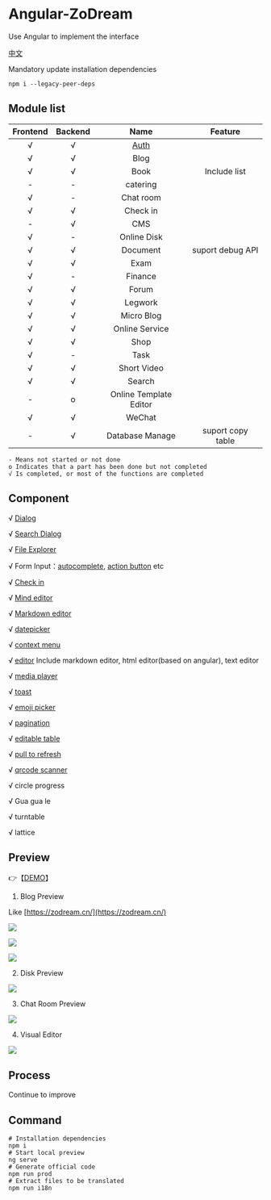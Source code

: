 # Angular-ZoDream

Use Angular to implement the interface 

[中文](README.zh.md)

Mandatory update installation dependencies 
```
npm i --legacy-peer-deps
```

## Module list

|Frontend|Backend|Name|Feature|
|:--:|:--:|:--:|:--:|
|√|√|[Auth](src/app/modules/auth)||
|√|√|Blog||
|√|√|Book|Include list|
|-|-|catering||
|√|-|Chat room||
|√|√|Check in||
|-|√|CMS||
|√|-|Online Disk||
|√|√|Document|suport debug API|
|√|√|Exam||
|√|-|Finance||
|√|√|Forum||
|√|√|Legwork||
|√|√|Micro Blog||
|√|√|Online Service||
|√|√|Shop||
|√|-|Task||
|√|√|Short Video||
|√|√|Search||
|-|o|Online Template Editor||
|√|√|WeChat ||
|-|√|Database Manage|suport copy table|

    - Means not started or not done 
    o Indicates that a part has been done but not completed 
    √ Is completed, or most of the functions are completed 

## Component

√ [Dialog](src/app/components/dialog)

√ [Search Dialog](src/app/modules/visual/member/search)

√ [File Explorer](src/app/components/file-explorer)

√ Form Input：[autocomplete](src/app/components/form/autocomplete), [action button](src/app/components/form/action-button) etc

√ [Check in](src/app/modules/checkin)

√ [Mind editor](src/app/components/mind)

√ [Markdown editor](src/app/components/editor/markdown-editor)

√ [datepicker](src/app/components/datepicker)

√ [context menu](src/app/components/context-menu)

√ [editor](src/app/components/editor) Include markdown editor, html editor(based on angular), text editor

√ [media player](src/app/components/media-player)

√ [toast](src/app/components/dialog)

√ [emoji picker](src/app/theme/components/emoji-picker)

√ [pagination](src/app/theme/components/pagination)

√ [editable table](src/app/theme/components/editable-table)

√ [pull to refresh](src/app/theme/components/pull-to-refresh)

√ [qrcode scanner](src/app/theme/components/scanner)

√ circle progress

√ Gua gua le

√ turntable

√ lattice


## Preview

👉【[DEMO](https://job.zodream.cn/)】

1. Blog Preview

Like [https://zodream.cn/](https://zodream.cn/)

![](screen/blog.png)

![](screen/archives.png)

![](screen/detail.png)

2. Disk Preview

![](screen/nav.gif)

3. Chat Room Preview

![](screen/chat.gif)

4. Visual Editor

![](screen/visual.jpg)

## Process

Continue to improve 

## Command

```shell
# Installation dependencies 
npm i
# Start local preview 
ng serve
# Generate official code 
npm run prod
# Extract files to be translated 
npm run i18n

```